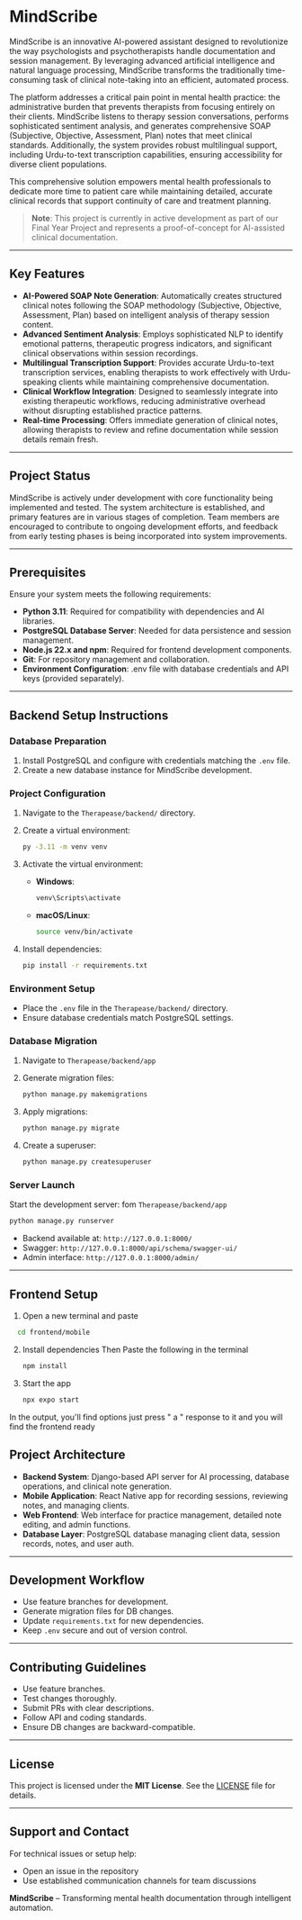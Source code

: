 # MindScribe

MindScribe is an innovative AI-powered assistant designed to revolutionize the way psychologists and psychotherapists handle documentation and session management. By leveraging advanced artificial intelligence and natural language processing, MindScribe transforms the traditionally time-consuming task of clinical note-taking into an efficient, automated process.

The platform addresses a critical pain point in mental health practice: the administrative burden that prevents therapists from focusing entirely on their clients. MindScribe listens to therapy session conversations, performs sophisticated sentiment analysis, and generates comprehensive SOAP (Subjective, Objective, Assessment, Plan) notes that meet clinical standards. Additionally, the system provides robust multilingual support, including Urdu-to-text transcription capabilities, ensuring accessibility for diverse client populations.

This comprehensive solution empowers mental health professionals to dedicate more time to patient care while maintaining detailed, accurate clinical records that support continuity of care and treatment planning.

> **Note**: This project is currently in active development as part of our Final Year Project and represents a proof-of-concept for AI-assisted clinical documentation.

---

## Key Features

* **AI-Powered SOAP Note Generation**: Automatically creates structured clinical notes following the SOAP methodology (Subjective, Objective, Assessment, Plan) based on intelligent analysis of therapy session content.
* **Advanced Sentiment Analysis**: Employs sophisticated NLP to identify emotional patterns, therapeutic progress indicators, and significant clinical observations within session recordings.
* **Multilingual Transcription Support**: Provides accurate Urdu-to-text transcription services, enabling therapists to work effectively with Urdu-speaking clients while maintaining comprehensive documentation.
* **Clinical Workflow Integration**: Designed to seamlessly integrate into existing therapeutic workflows, reducing administrative overhead without disrupting established practice patterns.
* **Real-time Processing**: Offers immediate generation of clinical notes, allowing therapists to review and refine documentation while session details remain fresh.

---

## Project Status

MindScribe is actively under development with core functionality being implemented and tested. The system architecture is established, and primary features are in various stages of completion. Team members are encouraged to contribute to ongoing development efforts, and feedback from early testing phases is being incorporated into system improvements.

---

## Prerequisites

Ensure your system meets the following requirements:

* **Python 3.11**: Required for compatibility with dependencies and AI libraries.
* **PostgreSQL Database Server**: Needed for data persistence and session management.
* **Node.js 22.x and npm**: Required for frontend development components.
* **Git**: For repository management and collaboration.
* **Environment Configuration**: .env file with database credentials and API keys (provided separately).

---

## Backend Setup Instructions

### Database Preparation

1. Install PostgreSQL and configure with credentials matching the `.env` file.
2. Create a new database instance for MindScribe development.

### Project Configuration

1. Navigate to the `Therapease/backend/` directory.

2. Create a virtual environment:

   ```bash
   py -3.11 -m venv venv
   ```
3. Activate the virtual environment:

   * **Windows**:

     ```bash
     venv\Scripts\activate
     ```
   * **macOS/Linux**:

     ```bash
     source venv/bin/activate
     ```
4. Install dependencies:

   ```bash
   pip install -r requirements.txt
   ```

### Environment Setup

* Place the `.env` file in the `Therapease/backend/` directory.
* Ensure database credentials match PostgreSQL settings.

### Database Migration
1. Navigate to `Therapease/backend/app`

2. Generate migration files:

   ```bash
   python manage.py makemigrations
   ```
3. Apply migrations:

   ```bash
   python manage.py migrate
   ```
4. Create a superuser:

   ```bash
   python manage.py createsuperuser
   ```

### Server Launch

Start the development server:
fom  `Therapease/backend/app`
```bash
python manage.py runserver
```

* Backend available at: `http://127.0.0.1:8000/`
* Swagger: `http://127.0.0.1:8000/api/schema/swagger-ui/`
* Admin interface: `http://127.0.0.1:8000/admin/`

---


## Frontend Setup
1. Open a new terminal and paste

 ```bash
   cd frontend/mobile
   ```

2. Install dependencies
Then Paste the following in the terminal

   ```bash
   npm install
   ```

3. Start the app

   ```bash
   npx expo start
   ```

In the output, you'll find options  just press " a " response to it and you will find the frontend ready


## Project Architecture

* **Backend System**: Django-based API server for AI processing, database operations, and clinical note generation.
* **Mobile Application**: React Native app for recording sessions, reviewing notes, and managing clients.
* **Web Frontend**: Web interface for practice management, detailed note editing, and admin functions.
* **Database Layer**: PostgreSQL database managing client data, session records, notes, and user auth.

---

## Development Workflow

* Use feature branches for development.
* Generate migration files for DB changes.
* Update `requirements.txt` for new dependencies.
* Keep `.env` secure and out of version control.

---

## Contributing Guidelines

* Use feature branches.
* Test changes thoroughly.
* Submit PRs with clear descriptions.
* Follow API and coding standards.
* Ensure DB changes are backward-compatible.

---

## License

This project is licensed under the **MIT License**. See the [LICENSE](LICENSE) file for details.

---

## Support and Contact

For technical issues or setup help:

* Open an issue in the repository
* Use established communication channels for team discussions

**MindScribe** – Transforming mental health documentation through intelligent automation.
